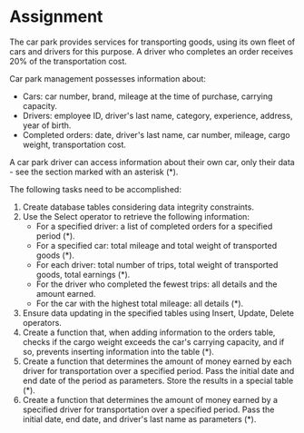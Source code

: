 # Assignment

The car park provides services for transporting goods, using its own fleet of cars and drivers for this purpose. A driver who completes an order receives 20% of the transportation cost.

Car park management possesses information about:
- Cars: car number, brand, mileage at the time of purchase, carrying capacity.
- Drivers: employee ID, driver's last name, category, experience, address, year of birth.
- Completed orders: date, driver's last name, car number, mileage, cargo weight, transportation cost.

A car park driver can access information about their own car, only their data - see the section marked with an asterisk (*).

The following tasks need to be accomplished:
1. Create database tables considering data integrity constraints.
2. Use the Select operator to retrieve the following information:
   - For a specified driver: a list of completed orders for a specified period (*).
   - For a specified car: total mileage and total weight of transported goods (*).
   - For each driver: total number of trips, total weight of transported goods, total earnings (*).
   - For the driver who completed the fewest trips: all details and the amount earned.
   - For the car with the highest total mileage: all details (*).
3. Ensure data updating in the specified tables using Insert, Update, Delete operators.
4. Create a function that, when adding information to the orders table, checks if the cargo weight exceeds the car's carrying capacity, and if so, prevents inserting information into the table (*).
5. Create a function that determines the amount of money earned by each driver for transportation over a specified period. Pass the initial date and end date of the period as parameters. Store the results in a special table (*).
6. Create a function that determines the amount of money earned by a specified driver for transportation over a specified period. Pass the initial date, end date, and driver's last name as parameters (*).
